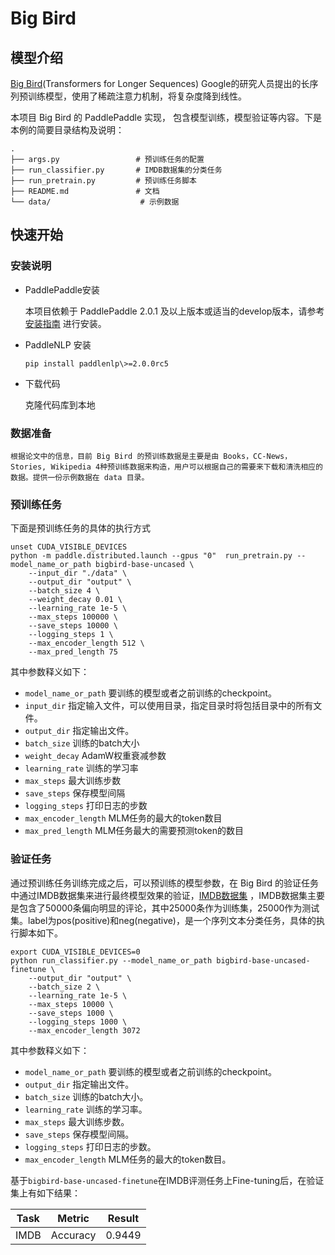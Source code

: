 # Big Bird

## 模型介绍
[Big Bird](https://arxiv.org/abs/2007.14062)(Transformers for Longer Sequences) Google的研究人员提出的长序列预训练模型，使用了稀疏注意力机制，将复杂度降到线性。

本项目 Big Bird 的 PaddlePaddle 实现， 包含模型训练，模型验证等内容。下是本例的简要目录结构及说明：

```text
.
├── args.py                 # 预训练任务的配置
├── run_classifier.py       # IMDB数据集的分类任务
├── run_pretrain.py         # 预训练任务脚本
├── README.md               # 文档
└── data/                    # 示例数据
```
## 快速开始

### 安装说明

* PaddlePaddle安装

    本项目依赖于 PaddlePaddle 2.0.1 及以上版本或适当的develop版本，请参考 [安装指南](https://www.paddlepaddle.org.cn/install/quick) 进行安装。

* PaddleNLP 安装

   ```shell
   pip install paddlenlp\>=2.0.0rc5
   ```

* 下载代码

    克隆代码库到本地


### 数据准备
    根据论文中的信息，目前 Big Bird 的预训练数据是主要是由 Books，CC-News，Stories, Wikipedia 4种预训练数据来构造，用户可以根据自己的需要来下载和清洗相应的数据。提供一份示例数据在 data 目录。


### 预训练任务

下面是预训练任务的具体的执行方式

```shell
unset CUDA_VISIBLE_DEVICES
python -m paddle.distributed.launch --gpus "0"  run_pretrain.py --model_name_or_path bigbird-base-uncased \
    --input_dir "./data" \
    --output_dir "output" \
    --batch_size 4 \
    --weight_decay 0.01 \
    --learning_rate 1e-5 \
    --max_steps 100000 \
    --save_steps 10000 \
    --logging_steps 1 \
    --max_encoder_length 512 \
    --max_pred_length 75
```

其中参数释义如下：

- `model_name_or_path` 要训练的模型或者之前训练的checkpoint。
- `input_dir` 指定输入文件，可以使用目录，指定目录时将包括目录中的所有文件。
- `output_dir` 指定输出文件。
- `batch_size` 训练的batch大小
- `weight_decay` AdamW权重衰减参数
- `learning_rate` 训练的学习率
- `max_steps` 最大训练步数
- `save_steps` 保存模型间隔
- `logging_steps` 打印日志的步数
- `max_encoder_length` MLM任务的最大的token数目
- `max_pred_length` MLM任务最大的需要预测token的数目


### 验证任务
通过预训练任务训练完成之后，可以预训练的模型参数，在 Big Bird 的验证任务中通过IMDB数据集来进行最终模型效果的验证，[IMDB数据集](http://ai.stanford.edu/~amaas/data/sentiment/) ，IMDB数据集主要是包含了50000条偏向明显的评论，其中25000条作为训练集，25000作为测试集。label为pos(positive)和neg(negative)，是一个序列文本分类任务，具体的执行脚本如下。


```shell
export CUDA_VISIBLE_DEVICES=0
python run_classifier.py --model_name_or_path bigbird-base-uncased-finetune \
    --output_dir "output" \
    --batch_size 2 \
    --learning_rate 1e-5 \
    --max_steps 10000 \
    --save_steps 1000 \
    --logging_steps 1000 \
    --max_encoder_length 3072
```

其中参数释义如下：

- `model_name_or_path` 要训练的模型或者之前训练的checkpoint。
- `output_dir` 指定输出文件。
- `batch_size` 训练的batch大小。
- `learning_rate` 训练的学习率。
- `max_steps` 最大训练步数。
- `save_steps` 保存模型间隔。
- `logging_steps` 打印日志的步数。
- `max_encoder_length` MLM任务的最大的token数目。


基于`bigbird-base-uncased-finetune`在IMDB评测任务上Fine-tuning后，在验证集上有如下结果：

| Task  | Metric                       | Result            |
|:-----:|:----------------------------:|:-----------------:|
| IMDB  | Accuracy                     |      0.9449       |
